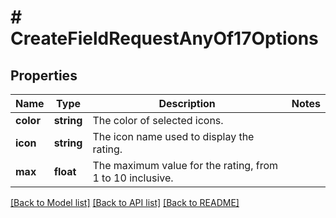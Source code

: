 # # CreateFieldRequestAnyOf17Options

## Properties

Name | Type | Description | Notes
------------ | ------------- | ------------- | -------------
**color** | **string** | The color of selected icons. |
**icon** | **string** | The icon name used to display the rating. |
**max** | **float** | The maximum value for the rating, from 1 to 10 inclusive. |

[[Back to Model list]](../../README.md#models) [[Back to API list]](../../README.md#endpoints) [[Back to README]](../../README.md)
